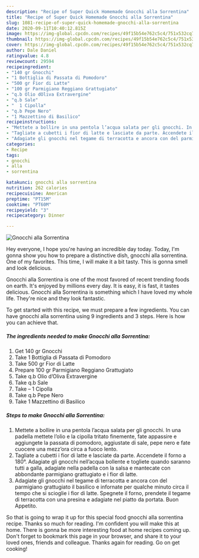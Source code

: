 ```yaml
---
description: "Recipe of Super Quick Homemade Gnocchi alla Sorrentina"
title: "Recipe of Super Quick Homemade Gnocchi alla Sorrentina"
slug: 1081-recipe-of-super-quick-homemade-gnocchi-alla-sorrentina
date: 2020-09-11T10:40:12.815Z
image: https://img-global.cpcdn.com/recipes/49f15b54e762c5c4/751x532cq70/gnocchi-alla-sorrentina-recipe-main-photo.jpg
thumbnail: https://img-global.cpcdn.com/recipes/49f15b54e762c5c4/751x532cq70/gnocchi-alla-sorrentina-recipe-main-photo.jpg
cover: https://img-global.cpcdn.com/recipes/49f15b54e762c5c4/751x532cq70/gnocchi-alla-sorrentina-recipe-main-photo.jpg
author: Dale Daniel
ratingvalue: 4.8
reviewcount: 29594
recipeingredient:
- "140 gr Gnocchi"
- "1 Bottiglia di Passata di Pomodoro"
- "500 gr Fior di Latte"
- "100 gr Parmigiano Reggiano Grattugiato"
- "q.b Olio dOliva Extravergine"
- "q.b Sale"
- "  1 Cipolla"
- "q.b Pepe Nero"
- "1 Mazzettino di Basilico"
recipeinstructions:
- "Mettete a bollire in una pentola l’acqua salata per gli gnocchi. In una padella mettete l’olio e la cipolla tritato finemente, fate appassire e aggiungete la passata di pomodoro, aggiustate di sale, pepe nero e fate cuocere una mezz’ora circa a fuoco lento."
- "Tagliate a cubetti i fior di latte e lasciate da parte. Accendete il forno a 180°. Adagiate gli gnocchi nell’acqua bollente e togliete quando saranno tutti a galla, adagiate nella padella con la salsa e mantecate con abbondante parmigiano grattugiato e i fior di latte."
- "Adagiate gli gnocchi nel tegame di terracotta e ancora con del parmigiano grattugiato il basilico e infornate per qualche minuto circa il tempo che si scioglie i fior di latte. Spegnete il forno, prendete il tegame di terracotta con una presina e adagiate nel piatto da portata. Buon Appetito."
categories:
- Recipe
tags:
- gnocchi
- alla
- sorrentina

katakunci: gnocchi alla sorrentina 
nutrition: 262 calories
recipecuisine: American
preptime: "PT15M"
cooktime: "PT60M"
recipeyield: "3"
recipecategory: Dinner

---
```



![Gnocchi alla Sorrentina](https://img-global.cpcdn.com/recipes/49f15b54e762c5c4/751x532cq70/gnocchi-alla-sorrentina-recipe-main-photo.jpg)

Hey everyone, I hope you're having an incredible day today. Today, I'm gonna show you how to prepare a distinctive dish, gnocchi alla sorrentina. One of my favorites. This time, I will make it a bit tasty. This is gonna smell and look delicious.



Gnocchi alla Sorrentina is one of the most favored of recent trending foods on earth. It's enjoyed by millions every day. It is easy, it is fast, it tastes delicious. Gnocchi alla Sorrentina is something which I have loved my whole life. They're nice and they look fantastic.


To get started with this recipe, we must prepare a few ingredients. You can have gnocchi alla sorrentina using 9 ingredients and 3 steps. Here is how you can achieve that.

<!--inarticleads1-->

##### The ingredients needed to make Gnocchi alla Sorrentina:

1. Get 140 gr Gnocchi
1. Take 1 Bottiglia di Passata di Pomodoro
1. Take 500 gr Fior di Latte
1. Prepare 100 gr Parmigiano Reggiano Grattugiato
1. Take q.b Olio d’Oliva Extravergine
1. Take q.b Sale
1. Take  – 1 Cipolla
1. Take q.b Pepe Nero
1. Take 1 Mazzettino di Basilico




<!--inarticleads2-->

##### Steps to make Gnocchi alla Sorrentina:

1. Mettete a bollire in una pentola l’acqua salata per gli gnocchi. In una padella mettete l’olio e la cipolla tritato finemente, fate appassire e aggiungete la passata di pomodoro, aggiustate di sale, pepe nero e fate cuocere una mezz’ora circa a fuoco lento.
1. Tagliate a cubetti i fior di latte e lasciate da parte. Accendete il forno a 180°. Adagiate gli gnocchi nell’acqua bollente e togliete quando saranno tutti a galla, adagiate nella padella con la salsa e mantecate con abbondante parmigiano grattugiato e i fior di latte.
1. Adagiate gli gnocchi nel tegame di terracotta e ancora con del parmigiano grattugiato il basilico e infornate per qualche minuto circa il tempo che si scioglie i fior di latte. Spegnete il forno, prendete il tegame di terracotta con una presina e adagiate nel piatto da portata. Buon Appetito.




So that is going to wrap it up for this special food gnocchi alla sorrentina recipe. Thanks so much for reading. I'm confident you will make this at home. There is gonna be more interesting food at home recipes coming up. Don't forget to bookmark this page in your browser, and share it to your loved ones, friends and colleague. Thanks again for reading. Go on get cooking!
